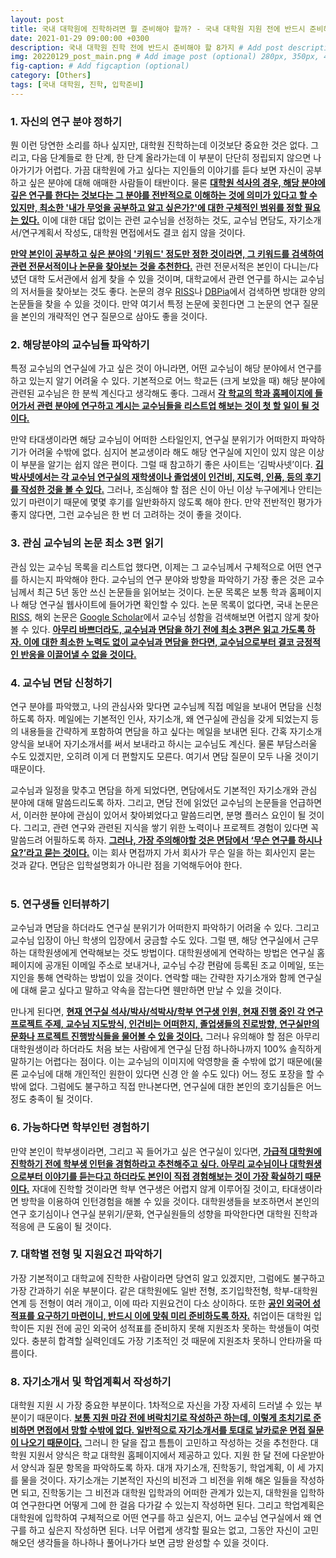 ```yaml
---
layout: post
title: 국내 대학원에 진학하려면 뭘 준비해야 할까? - 국내 대학원 지원 전에 반드시 준비해야 할 8가지
date: 2021-01-29 09:00:00 +0300
description: 국내 대학원 진학 전에 반드시 준비해야 할 8가지 # Add post description (optional)
img: 20220129_post_main.png # Add image post (optional) 280px, 350px, 470px, 700px, 940px
fig-caption: # Add figcaption (optional)
category: [Others]
tags: [국내 대학원, 진학, 입학준비]
---
```



### 1. 자신의 연구 분야 정하기
뭔 이런 당연한 소리를 하나 싶지만, 대학원 진학하는데 이것보단 중요한 것은 없다. 그리고, 다음 단계들로 한 단계, 한 단계 올라가는데 이 부분이 단단히 정립되지 않으면 나아가기가 어렵다. 가끔 대학원에 가고 싶다는 지인들의 이야기를 듣다 보면 자신이 공부하고 싶은 분야에 대해 애매한 사람들이 태반이다. 물론 <ins>**대학원 석사의 경우, 해당 분야에 깊은 연구를 한다는 것보다는 그 분야를 전반적으로 이해하는 것에 의미가 있다고 할 수 있지만, 최소한 '내가 무엇을 공부하고 알고 싶은가?'에 대한 구체적인 범위를 정할 필요는 있다.**</ins> 이에 대한 대답 없이는 관련 교수님을 선정하는 것도, 교수님 면담도, 자기소개서/연구계획서 작성도, 대학원 면접에서도 결코 쉽지 않을 것이다.

<ins>**만약 본인이 공부하고 싶은 분야의 '키워드' 정도만 정한 것이라면, 그 키워드를 검색하여 관련 전문서적이나 논문을 찾아보는 것을 추천한다.**</ins>
관련 전문서적은 본인이 다니는/다녔던 대학 도서관에서 쉽게 찾을 수 있을 것이며, 대학교에서 관련 연구를 하시는 교수님의 저서들을 찾아보는 것도 좋다. 논문의 경우 [RISS](http://www.riss.kr/index.do)나 [DBPia](https://www.dbpia.co.kr/)에서 검색하면 방대한 양의 논문들을 찾을 수 있을 것이다. 만약 여기서 특정 논문에 꽂힌다면 그 논문의 연구 질문을 본인의 개략적인 연구 질문으로 삼아도 좋을 것이다.
<br>

### 2. 해당분야의 교수님들 파악하기
특정 교수님의 연구실에 가고 싶은 것이 아니라면, 어떤 교수님이 해당 분야에서 연구를 하고 있는지 알기 어려울 수 있다. 기본적으로 어느 학교든 (크게 보았을 때) 해당 분야에 관련된 교수님은 한 분씩 계신다고 생각해도 좋다. 그래서 <ins>**각 학교의 학과 홈페이지에 들어가서 관련 분야에 연구하고 계시는 교수님들을 리스트업 해보는 것이 첫 할 일이 될 것이다.**</ins>

만약 타대생이라면 해당 교수님이 어떠한 스타일인지, 연구실 분위기가 어떠한지 파악하기가 어려울 수밖에 없다. 심지어 본교생이라 해도 해당 연구실에 지인이 있지 않은 이상 이 부분을 알기는 쉽지 않은 편이다. 그럴 때 참고하기 좋은 사이트는 ‘김박사넷’이다. <ins>**김박사넷에서는 각 교수님 연구실의 재학생이나 졸업생이 인건비, 지도력, 인품, 등의 후기를 작성한 것을 볼 수 있다.**</ins> 그러나, 조심해야 할 점은 신이 아닌 이상 누구에게나 안티는 있기 마련이기 때문에 몇몇 후기를 일반화하지 않도록 해야 한다. 만약 전반적인 평가가 좋지 않다면, 그런 교수님은 한 번 더 고려하는 것이 좋을 것이다.
<br>

### 3. 관심 교수님의 논문 최소 3편 읽기
관심 있는 교수님 목록을 리스트업 했다면, 이제는 그 교수님께서 구체적으로 어떤 연구를 하시는지 파악해야 한다. 교수님의 연구 분야와 방향을 파악하기 가장 좋은 것은 교수님께서 최근 5년 동안 쓰신 논문들을 읽어보는 것이다. 논문 목록은 보통 학과 홈페이지나 해당 연구실 웹사이트에 들어가면 확인할 수 있다. 논문 목록이 없다면, 국내 논문은 [RISS](http://www.riss.kr/index.do), 해외 논문은 [Google Scholar](https://scholar.google.com/)에서 교수님 성함을 검색해보면 어렵지 않게 찾아볼 수 있다. <ins>**아무리 바쁘더라도, 교수님과 면담을 하기 전에 최소 3편은 읽고 가도록 하자. 이에 대한 최소한 노력도 없이 교수님과 면담을 한다면, 교수님으로부터 결코 긍정적인 반응을 이끌어낼 수 없을 것이다.**</ins>
<br>

### 4. 교수님 면담 신청하기
연구 분야를 파악했고, 나의 관심사와 맞다면 교수님께 직접 메일을 보내어 면담을 신청하도록 하자. 메일에는 기본적인 인사, 자기소개, 왜 연구실에 관심을 갖게 되었는지 등의 내용들을 간략하게 포함하여 면담을 하고 싶다는 메일을 보내면 된다. 간혹 자기소개 양식을 보내어 자기소개서를 써서 보내라고 하시는 교수님도 계신다. 물론 부담스러울 수도 있겠지만, 오히려 이게 더 편할지도 모른다. 여기서 면담 질문이 모두 나올 것이기 때문이다.

교수님과 일정을 맞추고 면담을 하게 되었다면, 면담에서도 기본적인 자기소개와 관심 분야에 대해 말씀드리도록 하자. 그리고, 면담 전에 읽었던 교수님의 논문들을 언급하면서, 이러한 분야에 관심이 있어서 찾아뵈었다고 말씀드리면, 분명 플러스 요인이 될 것이다. 그리고, 관련 연구와 관련된 지식을 쌓기 위한 노력이나 프로젝트 경험이 있다면 꼭 말씀드려 어필하도록 하자. <ins>**그러나, 가장 주의해야할 것은 면담에서 ‘무슨 연구를 하시나요?’라고 묻는 것이다.**</ins> 이는 회사 면접까지 가서 회사가 무슨 일을 하는 회사인지 묻는 것과 같다. 면담은 입학설명회가 아니란 점을 기억해두어야 한다.  
<br>

### 5. 연구생들 인터뷰하기
교수님과 면담을 하더라도 연구실 분위기가 어떠한지 파악하기 어려울 수 있다. 그리고 교수님 입장이 아닌 학생의 입장에서 궁금할 수도 있다. 그럴 땐, 해당 연구실에서 근무하는 대학원생에게 연락해보는 것도 방법이다. 대학원생에게 연락하는 방법은 연구실 홈페이지에 공개된 이메일 주소로 보내거나, 교수님 수강 편람에 등록된 조교 이메일, 또는 지인을 통해 연락하는 방법이 있을 것이다. 연락할 때는 간략한 자기소개와 함께 연구실에 대해 묻고 싶다고 말하고 약속을 잡는다면 웬만하면 만날 수 있을 것이다.

만나게 된다면, <ins>**현재 연구실 석사/박사/석박사/학부 연구생 인원, 현재 진행 중인 각 연구 프로젝트 주제, 교수님 지도방식, 인건비는 어떠한지, 졸업생들의 진로방향, 연구실만의 문화나 프로젝트 진행방식들을 물어볼 수 있을 것이다.**</ins> 그러나 유의해야 할 점은 아무리 대학원생이라 하더라도 처음 보는 사람에게 연구실 단점 하나하나까지 100% 솔직하게 말하기는 어렵다는 점이다. 이는 교수님의 이미지에 악영향을 줄 수밖에 없기 때문에(물론 교수님에 대해 개인적인 원한이 있다면 신경 안 쓸 수도 있다) 어느 정도 포장을 할 수밖에 없다. 그럼에도 불구하고 직접 만나본다면, 연구실에 대한 본인의 호기심들은 어느 정도 충족이 될 것이다.
<br>

### 6. 가능하다면 학부인턴 경험하기
만약 본인이 학부생이라면, 그리고 꼭 들어가고 싶은 연구실이 있다면, <ins>**가급적 대학원에 진학하기 전에 학부생 인턴을 경험하라고 추천해주고 싶다. 아무리 교수님이나 대학원생으로부터 이야기를 듣는다고 하더라도 본인이 직접 경험해보는 것이 가장 확실하기 때문이다.**</ins> 자대에 진학할 것이라면 학부 연구생은 어렵지 않게 이루어질 것이고, 타대생이라면 방학을 이용하여 인턴경험을 해볼 수 있을 것이다. 대학원생들을 보조하면서 본인의 연구 호기심이나 연구실 분위기/문화, 연구실원들의 성향을 파악한다면 대학원 진학과 적응에 큰 도움이 될 것이다.
<br>

### 7. 대학별 전형 및 지원요건 파악하기
가장 기본적이고 대학교에 진학한 사람이라면 당연히 알고 있겠지만, 그럼에도 불구하고 가장 간과하기 쉬운 부분이다. 같은 대학원에도 일반 전형, 조기입학전형, 학부-대학원 연계 등 전형이 여러 개이고, 이에 따라 지원요건이 다소 상이하다. 또한 <ins>**공인 외국어 성적표를 요구하기 마련이니, 반드시 이에 맞춰 미리 준비하도록 하자.**</ins> 취업이든 대학원 입학이든 지원 전에 공인 외국어 성적표를 준비하지 못해 지원조차 못하는 학생들이 여럿 있다. 충분히 합격할 실력인데도 가장 기초적인 것 때문에 지원조차 못하니 안타까울 따름이다.
<br>

### 8. 자기소개서 및 학업계획서 작성하기
대학원 지원 시 가장 중요한 부분이다. 1차적으로 자신을 가장 자세히 드러낼 수 있는 부분이기 때문이다. <ins>**보통 지원 마감 전에 벼락치기로 작성하곤 하는데, 이렇게 초치기로 준비하면 면접에서 망할 수밖에 없다. 일반적으로 자기소개서를 토대로 날카로운 면접 질문이 나오기 때문이다.**</ins> 그러니 한 달을 잡고 틈틈이 고민하고 작성하는 것을 추천한다. 대학원 지원서 양식은 학교 대학원 홈페이지에서 제공하고 있다. 지원 한 달 전에 다운받아서 양식과 질문 항목을 파악하도록 하자. 대개 자기소개, 진학동기, 학업계획, 이 세 가지를 물을 것이다. 자기소개는 기본적인 자신의 비전과 그 비전을 위해 해온 일들을 작성하면 되고, 진학동기는 그 비전과 대학원 입학과의 어떠한 관계가 있는지, 대학원을 입학하여 연구한다면 어떻게 그에 한 걸음 다가갈 수 있는지 작성하면 된다. 그리고 학업계획은 대학원에 입학하여 구체적으로 어떤 연구를 하고 싶은지, 어느 교수님 연구실에서 왜 연구를 하고 싶은지 작성하면 된다. 너무 어렵게 생각할 필요는 없고, 그동안 자신이 고민해오던 생각들을 하나하나 풀어나가다 보면 금방 완성할 수 있을 것이다.
<br>
